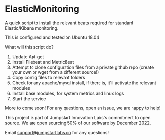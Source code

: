 # ElasticMonitoring
A quick script to install the relevant beats required for standard Elastic/Kibana monitoring. 

This is configured and tested on Ubuntu 18.04

What will this script do? 

1. Update Apt-get 
2. Install Filebeat and MetricBeat
3. Attempt to clone configuration files from a private github repo (create your own or wget from a different source!)
4. Copy config files to relevant folders
5. Check for any apache/mysql install, if there is, it'll activate the relevant modules
6. Install base modules, for system metrics and linux logs
7. Start the service

More to come soon! For any questions, open an issue, we are happy to help! 

This project is part of Jumpstart Innovation Labs's commitment to open source. We are open sourcing 50% of our software by December 2022. 

Email support@jumpstartlabs.co for any questions! 
